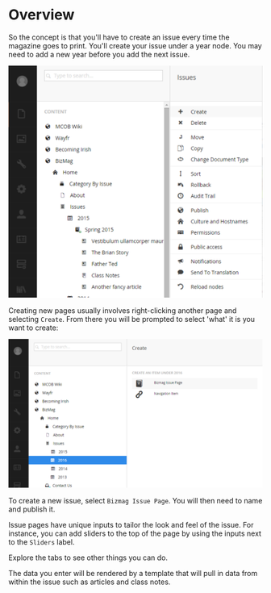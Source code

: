 # Overview

So the concept is that you'll have to create an issue every time the magazine goes to print.  You'll create your issue under a year node.  You may need to add a new year before you add the next issue.

![context-menu.png](assets/context-menu.png)

Creating new pages usually involves right-clicking another page and selecting `Create`.  From there you will be prompted to select 'what' it is you want to create:

![create-issue-page.png](assets/create-issue-page.png)

To create a new issue, select `Bizmag Issue Page`.  You will then need to name and publish it.

Issue pages have unique inputs to tailor the look and feel of the issue.  For instance, you can add sliders to the top of the page by using the inputs next to the `Sliders` label.

Explore the tabs to see other things you can do.

The data you enter will be rendered by a template that will pull in data from within the issue such as articles and class notes.

